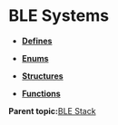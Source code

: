 # BLE Systems

-   **[Defines](GUID-0CAF2DCC-FCF2-45C9-AAAA-768466FEDC89.md)**  

-   **[Enums](GUID-B26DF174-A18F-47A7-B6B0-6E0E54C0CAA9.md)**  

-   **[Structures](GUID-358C319B-60F3-4200-A851-DCF9BCB980C3.md)**  

-   **[Functions](GUID-3BA3D179-61EF-4BA9-B3F7-837E2DFA76A4.md)**  


**Parent topic:**[BLE Stack](GUID-BCDDE166-F3AD-498B-9900-257827609467.md)

